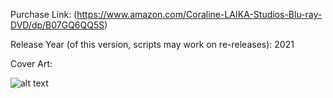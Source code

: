 Purchase Link: (https://www.amazon.com/Coraline-LAIKA-Studios-Blu-ray-DVD/dp/B07GQ6QQ5S)

Release Year (of this version, scripts may work on re-releases): 2021

Cover Art:

![alt text](https://m.media-amazon.com/images/I/51WZ5LEmxGS._SX300_SY300_QL70_FMwebp_.jpg)
